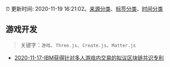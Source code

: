 :alarm_clock: 更新时间: 2020-11-19 16:21:02。[来源分类](../README.md)、[标签分类](../TAGS.md)、[时间分类](../TIMELINE.md)

## 游戏开发


> 关键字：`游戏`、`Three.js`、`Create.js`、`Matter.js`



- [2020-11-17-IBM获得针对多人游戏内交易的拟议区块链共识专利](https://sec.thief.one/article_content?a_id=ea211fafce3a3d954f88bbcbcf047ede) 